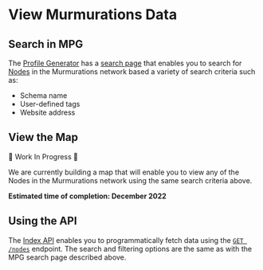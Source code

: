 # View Murmurations Data

## Search in MPG

The [Profile Generator](../about/common-terms.md#profile-generator) has a [search page](https://profiles.murmurations.network/get-nodes) that enables you to search for [Nodes](/docs/about/common-terms.md) in the Murmurations network based a variety of search criteria such as:
- Schema name
- User-defined tags
- Website address

## View the Map

:construction: Work In Progress :construction:

We are currently building a map that will enable you to view any of the Nodes in the Murmurations network using the same search criteria above.

**Estimated time of completion: December 2022**

## Using the API

The [Index API](/developers/index-api.md) enables you to programmatically fetch data using the [`GET /nodes`](https://app.swaggerhub.com/apis-docs/MurmurationsNetwork/IndexAPI/2.0.0#/Aggregator%20Endpoints/get_nodes) endpoint. The search and filtering options are the same as with the MPG search page described above.

